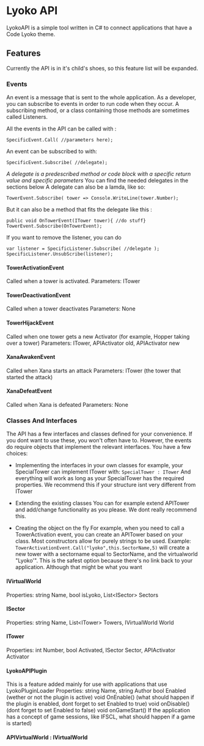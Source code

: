 
# Lyoko API
LyokoAPI is a simple tool written in C# to connect applications that have a Code Lyoko theme.

## Features
Currently the API is in it's child's shoes, so this feature list will be expanded.
### Events
 An event is a message that is sent to the whole application.
 As a developer, you can subscribe to events in order to run code when they occur.
 A subscribing method, or a class containing those methods are sometimes called Listeners.
 
All the events in the API can be called with :

    SpecificEvent.Call( //parameters here);
An event can be subscribed to with: 

    SpecificEvent.Subscribe( //delegate);
    
*A delegate is a predescribed method or code block with a specific return value and specific parameters*
You can find the needed delegates in the sections below
A delegate can also be a lamda, like so:

    TowerEvent.Subscribe( tower => Console.WriteLine(tower.Number);
  But it can also be a method that fits the delegate like this : 
  

    public void OnTowerEvent(ITower tower){ //do stuff}
    TowerEvent.Subscribe(OnTowerEvent);


If you want to remove the listener, you can do

    var listener = SpecificListener.Subscribe( //delegate );
    SpecificListener.UnsubScribe(listener);

#### TowerActivationEvent
Called when a tower is activated. 
Parameters: ITower
#### TowerDeactivationEvent
Called when a tower deactivates
Parameters: None
#### TowerHijackEvent
Called when one tower gets a new Activator (for example, Hopper taking over a tower)
Parameters: ITower, APIActivator old, APIActivator new
#### XanaAwakenEvent
Called when Xana starts an attack
Parameters: ITower (the tower that started the attack)
#### XanaDefeatEvent
Called when Xana is defeated
Parameters: None

### Classes And Interfaces
The API has a few interfaces and classes defined for your convenience. 
If you dont want to use these, you won't often have to. 
However, the events do require objects that implement the relevant interfaces.
You have a few choices:

 - Implementing the interfaces in your own classes
	  for example, your SpecialTower can implement ITower with:  `SpecialTower : ITower`
	  And everything will work as long as your SpecialTower has the required properties.
	  We recommend this if your structure isnt very different from ITower 
	  
 - Extending the existing classes
	 You can for example extend APITower and add/change functionality
	 as you please. We dont really recommend this.
	 
 - Creating the object on the fly
	For example, when you need to call a TowerActivation event, you can create an APITower based on your class. Most constructors allow for purely strings to be used. 
	Example: `TowerActivationEvent.Call("lyoko",this.SectorName,5)` will create a new tower with a sectorname equal to SectorName, and the virtualworld "Lyoko'".
	This is the safest option because there's no link back to your application. Although that might 		   be what you want

#### IVirtualWorld
Properties:
	string Name, bool isLyoko, List\<ISector> Sectors
#### ISector
Properties:
	string Name, List\<ITower> Towers, IVirtualWorld World
#### ITower
Properties:
	int Number, bool Activated, ISector Sector, APIActivator Activator
#### LyokoAPIPlugin
This is a feature added mainly for use with applications that use LyokoPluginLoader
Properties:
string Name, string Author
bool Enabled (wether or not the plugin is active)
void OnEnable() (what should happen if the plugin is enabled, dont forget to set Enabled to true)
void onDisable() (dont forget to set Enabled to false)
void onGameStart() If the application has a concept of game sessions, like IFSCL, what should happen if a game is started)
#### APIVirtualWorld : IVirtualWorld

	
<!--stackedit_data:
eyJoaXN0b3J5IjpbLTEwMzIyNzUyMDEsLTE2OTE4NDEzMzRdfQ
==
-->